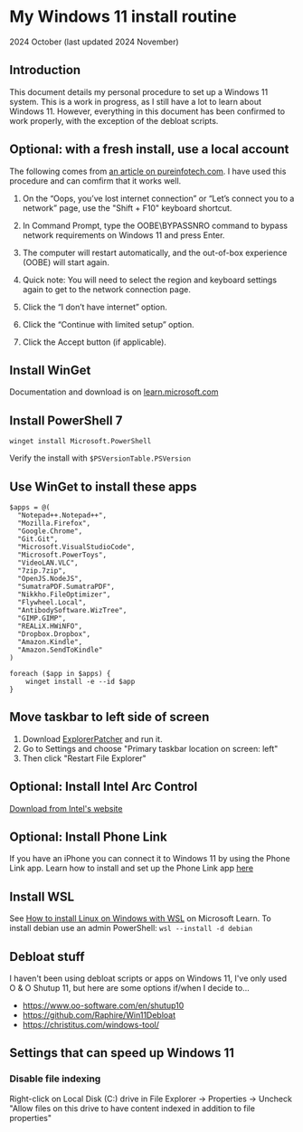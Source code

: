 # My Windows 11 install routine

2024 October
(last updated 2024 November)


## Introduction

This document details my personal procedure to set up a Windows 11 system. This is a work in progress, as I still have a lot to learn about Windows 11. However, everything in this document has been confirmed to work properly, with the exception of the debloat scripts.


## Optional: with a fresh install, use a local account

The following comes from [an article on pureinfotech.com](https://pureinfotech.com/bypass-internet-connection-install-windows-11/). I have used this procedure and can comfirm that it works well.

1. On the “Oops, you’ve lost internet connection” or “Let’s connect you to a network” page, use the "Shift + F10" keyboard shortcut.

2. In Command Prompt, type the OOBE\BYPASSNRO command to bypass network requirements on Windows 11 and press Enter.

3. The computer will restart automatically, and the out-of-box experience (OOBE) will start again.

4. Quick note: You will need to select the region and keyboard settings again to get to the network connection page.

5. Click the “I don’t have internet” option.

6. Click the “Continue with limited setup” option.

7. Click the Accept button (if applicable).


## Install WinGet

Documentation and download is on [learn.microsoft.com](https://learn.microsoft.com/en-us/windows/package-manager/winget/)


## Install PowerShell 7

```winget install Microsoft.PowerShell```

Verify the install with ```$PSVersionTable.PSVersion```


## Use WinGet to install these apps

```
$apps = @(
  "Notepad++.Notepad++",
  "Mozilla.Firefox",
  "Google.Chrome",
  "Git.Git",
  "Microsoft.VisualStudioCode",
  "Microsoft.PowerToys",
  "VideoLAN.VLC",
  "7zip.7zip",
  "OpenJS.NodeJS",
  "SumatraPDF.SumatraPDF",
  "Nikkho.FileOptimizer",
  "Flywheel.Local",
  "AntibodySoftware.WizTree",
  "GIMP.GIMP",
  "REALiX.HWiNFO",
  "Dropbox.Dropbox",
  "Amazon.Kindle",
  "Amazon.SendToKindle"
)

foreach ($app in $apps) {
    winget install -e --id $app
}
```


## Move taskbar to left side of screen

1. Download [ExplorerPatcher](https://github.com/valinet/ExplorerPatcher) and run it.
2. Go to Settings and choose "Primary taskbar location on screen: left"
3. Then click "Restart File Explorer"


## Optional: Install Intel Arc Control

[Download from Intel's website](https://www.intel.com/content/www/us/en/products/docs/discrete-gpus/arc/software/arc-control.html)


## Optional: Install Phone Link

If you have an iPhone you can connect it to Windows 11 by using the Phone Link app. Learn how to install and set up the Phone Link app [here](https://www.microsoft.com/en-us/windows/sync-across-your-devices)


## Install WSL

See [How to install Linux on Windows with WSL](https://learn.microsoft.com/en-us/windows/wsl/install) on Microsoft Learn. To install debian use an admin PowerShell: ```wsl --install -d debian```


## Debloat stuff

I haven't been using debloat scripts or apps on Windows 11, I've only used O & O Shutup 11, but here are some options if/when I decide to...

* https://www.oo-software.com/en/shutup10
* https://github.com/Raphire/Win11Debloat
* https://christitus.com/windows-tool/


## Settings that can speed up Windows 11


### Disable file indexing

Right-click on Local Disk (C:) drive in File Explorer -> Properties -> Uncheck "Allow files on this drive to have content indexed in addition to file properties"
